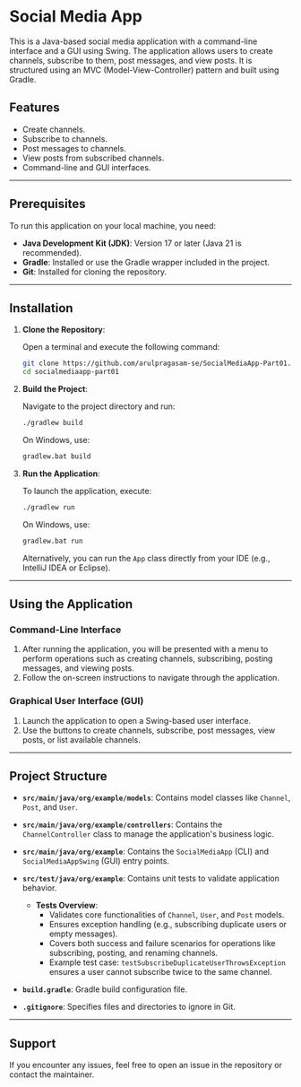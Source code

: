 # Social Media App

This is a Java-based social media application with a command-line interface and a GUI using Swing. The application allows users to create channels, subscribe to them, post messages, and view posts. It is structured using an MVC (Model-View-Controller) pattern and built using Gradle.

## Features

- Create channels.
- Subscribe to channels.
- Post messages to channels.
- View posts from subscribed channels.
- Command-line and GUI interfaces.

---

## Prerequisites

To run this application on your local machine, you need:

- **Java Development Kit (JDK)**: Version 17 or later (Java 21 is recommended).
- **Gradle**: Installed or use the Gradle wrapper included in the project.
- **Git**: Installed for cloning the repository.

---

## Installation

1. **Clone the Repository**:

   Open a terminal and execute the following command:

   ```bash
   git clone https://github.com/arulpragasam-se/SocialMediaApp-Part01.git
   cd socialmediaapp-part01
   ```

2. **Build the Project**:

   Navigate to the project directory and run:

   ```bash
   ./gradlew build
   ```

   On Windows, use:

   ```bash
   gradlew.bat build
   ```

3. **Run the Application**:

   To launch the application, execute:

   ```bash
   ./gradlew run
   ```

   On Windows, use:

   ```bash
   gradlew.bat run
   ```

   Alternatively, you can run the `App` class directly from your IDE (e.g., IntelliJ IDEA or Eclipse).

---

## Using the Application

### Command-Line Interface

1. After running the application, you will be presented with a menu to perform operations such as creating channels, subscribing, posting messages, and viewing posts.
2. Follow the on-screen instructions to navigate through the application.

### Graphical User Interface (GUI)

1. Launch the application to open a Swing-based user interface.
2. Use the buttons to create channels, subscribe, post messages, view posts, or list available channels.

---

## Project Structure

- **`src/main/java/org/example/models`**: Contains model classes like `Channel`, `Post`, and `User`.
- **`src/main/java/org/example/controllers`**: Contains the `ChannelController` class to manage the application's business logic.
- **`src/main/java/org/example`**: Contains the `SocialMediaApp` (CLI) and `SocialMediaAppSwing` (GUI) entry points.
- **`src/test/java/org/example`**: Contains unit tests to validate application behavior.
  - **Tests Overview**:
    - Validates core functionalities of `Channel`, `User`, and `Post` models.
    - Ensures exception handling (e.g., subscribing duplicate users or empty messages).
    - Covers both success and failure scenarios for operations like subscribing, posting, and renaming channels.
    - Example test case: `testSubscribeDuplicateUserThrowsException` ensures a user cannot subscribe twice to the same channel.

- **`build.gradle`**: Gradle build configuration file.
- **`.gitignore`**: Specifies files and directories to ignore in Git.

---



## Support

If you encounter any issues, feel free to open an issue in the repository or contact the maintainer.

